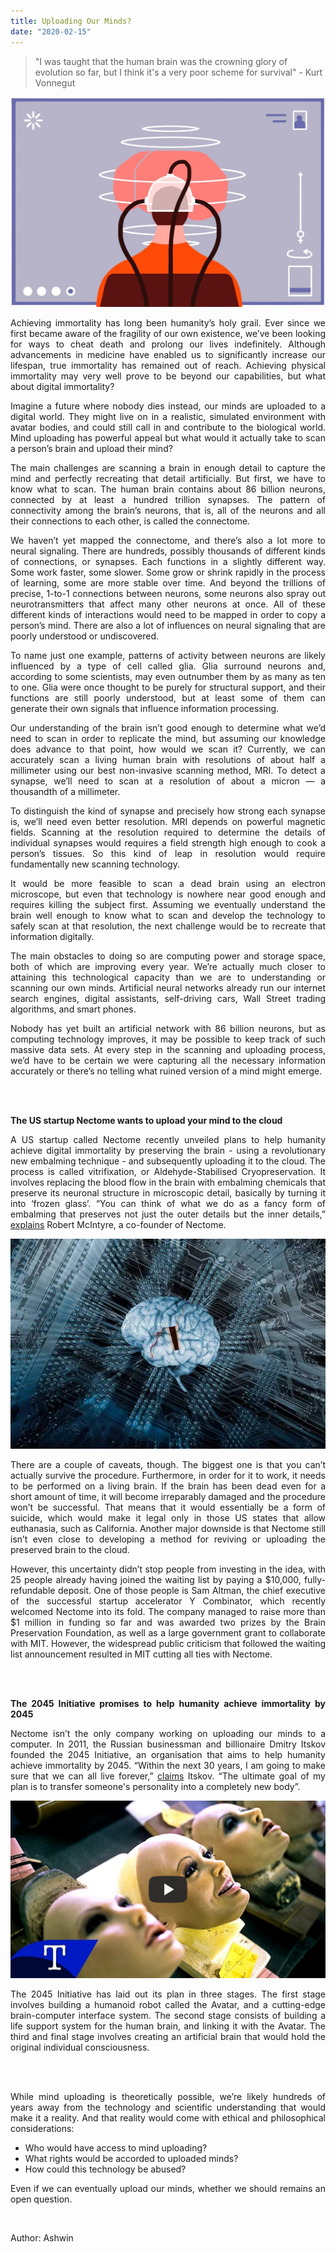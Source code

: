 ```yaml
---
title: Uploading Our Minds?
date: "2020-02-15"
---
```


> "I was taught that the human brain was the crowning glory of evolution so far, but I think it's a very poor scheme for survival" - Kurt Vonnegut

![brain-uploading](./minduploading.jpg)

<div align="justify">

Achieving immortality has long been humanity’s holy grail. Ever since we first became aware of the fragility of our own existence, we’ve been looking for ways to cheat death and prolong our lives indefinitely. Although advancements in medicine have enabled us to significantly increase our lifespan, true immortality has remained out of reach. Achieving physical immortality may very well prove to be beyond our capabilities, but what about digital immortality?

Imagine a future where nobody dies instead, our minds are uploaded to a digital world. They might live on in a realistic, simulated environment with avatar bodies, and could still call in and contribute to the biological world. Mind uploading has powerful appeal but what would it actually take to scan a person’s brain and upload their mind?

The main challenges are scanning a brain in enough detail to capture the mind and perfectly recreating that detail artificially. But first, we have to know what to scan. The human brain contains about 86 billion neurons, connected by at least a hundred trillion synapses. The pattern of connectivity among the brain’s neurons, that is, all of the neurons and all their connections to each other, is called the connectome.

We haven’t yet mapped the connectome, and there’s also a lot more to neural signaling. There are hundreds, possibly thousands of different kinds of connections, or synapses. Each functions in a slightly different way. Some work faster, some slower. Some grow or shrink rapidly in the process of learning, some are more stable over time. And beyond the trillions of precise, 1-to-1 connections between neurons, some neurons also spray out neurotransmitters that affect many other neurons at once. All of these different kinds of interactions would need to be mapped in order to copy a person’s mind. There are also a lot of influences on neural signaling that are poorly understood or undiscovered.

To name just one example, patterns of activity between neurons are likely influenced by a type of cell called glia. Glia surround neurons and, according to some scientists, may even outnumber them by as many as ten to one. Glia were once thought to be purely for structural support, and their functions are still poorly understood, but at least some of them can generate their own signals
that influence information processing.

Our understanding of the brain isn’t good enough to determine what we’d need to scan in order to replicate the mind, but assuming our knowledge does advance to that point, how would we scan it?
Currently, we can accurately scan a living human brain with resolutions of about half a millimeter
using our best non-invasive scanning method, MRI. To detect a synapse, we’ll need to scan at a resolution of about a micron — a thousandth of a millimeter.

To distinguish the kind of synapse and precisely how strong each synapse is, we’ll need even better resolution. MRI depends on powerful magnetic fields. Scanning at the resolution required
to determine the details of individual synapses would requires a field strength high enough to cook a person’s tissues. So this kind of leap in resolution would require fundamentally new scanning technology.

It would be more feasible to scan a dead brain using an electron microscope, but even that technology is nowhere near good enough and requires killing the subject first. Assuming we eventually understand the brain well enough to know what to scan and develop the technology to safely scan at that resolution, the next challenge would be to recreate that information digitally.

The main obstacles to doing so are computing power and storage space, both of which are improving every year. We’re actually much closer to attaining this technological capacity than we are to understanding or scanning our own minds. Artificial neural networks already run our internet search engines, digital assistants, self-driving cars, Wall Street trading algorithms, and smart phones.

Nobody has yet built an artificial network with 86 billion neurons, but as computing technology improves, it may be possible to keep track of such massive data sets. At every step in the scanning and uploading process, we’d have to be certain we were capturing all the necessary information accurately or there’s no telling what ruined version of a mind might emerge.

<br>
<br>

**The US startup Nectome wants to upload your mind to the cloud**

A US startup called Nectome recently unveiled plans to help humanity achieve digital immortality by preserving the brain - using a revolutionary new embalming technique - and subsequently uploading it to the cloud. The process is called vitrifixation, or Aldehyde-Stabilised Cryopreservation. It involves replacing the blood flow in the brain with embalming chemicals that preserve its neuronal structure in microscopic detail, basically by turning it into ‘frozen glass’. “You can think of what we do as a fancy form of embalming that preserves not just the outer details but the inner details,” [explains](https://www.technologyreview.com/s/610456/a-startup-is-pitching-a-mind-uploading-service-that-is-100-percent-fatal/) Robert McIntyre, a co-founder of Nectome.

![Nectome-mind-upload](./Nectome-mind-upload.jpg)

There are a couple of caveats, though. The biggest one is that you can’t actually survive the procedure. Furthermore, in order for it to work, it needs to be performed on a living brain. If the brain has been dead even for a short amount of time, it will become irreparably damaged and the procedure won’t be successful. That means that it would essentially be a form of suicide, which would make it legal only in those US states that allow euthanasia, such as California. Another major downside is that Nectome still isn’t even close to developing a method for reviving or uploading the preserved brain to the cloud.

However, this uncertainty didn’t stop people from investing in the idea, with 25 people already having joined the waiting list by paying a $10,000, fully-refundable deposit. One of those people is Sam Altman, the chief executive of the successful startup accelerator Y Combinator, which recently welcomed Nectome into its fold. The company managed to raise more than $1 million in funding so far and was awarded two prizes by the Brain Preservation Foundation, as well as a large government grant to collaborate with MIT. However, the widespread public criticism that followed the waiting list announcement resulted in MIT cutting all ties with Nectome.

<br>
<br>

**The 2045 Initiative promises to help humanity achieve immortality by 2045**

Nectome isn’t the only company working on uploading our minds to a computer. In 2011, the Russian businessman and billionaire Dmitry Itskov founded the 2045 Initiative, an organisation that aims to help humanity achieve immortality by 2045. “Within the next 30 years, I am going to make sure that we can all live forever,” [claims](https://www.bbc.com/news/magazine-35786771) Itskov. “The ultimate goal of my plan is to transfer someone's personality into a completely new body”.

[![Start-Up Offers To Back Up Your Brain In Exchange For Your Life](./youtube-link-image.jpg)](https://youtu.be/f9AGApt3bMQ "Start-Up Offers To Back Up Your Brain In Exchange For Your Life")

The 2045 Initiative has laid out its plan in three stages. The first stage involves building a humanoid robot called the Avatar, and a cutting-edge brain-computer interface system. The second stage consists of building a life support system for the human brain, and linking it with the Avatar. The third and final stage involves creating an artificial brain that would hold the original individual consciousness.

<br>
<br>

While mind uploading is theoretically possible, we’re likely hundreds of years away from the technology and scientific understanding that would make it a reality. And that reality would come with ethical and philosophical considerations:

- Who would have access to mind uploading?
- What rights would be accorded to uploaded minds?
- How could this technology be abused?

Even if we can eventually upload our minds, whether we should remains an open question.

</div>

<br>

Author: Ashwin
